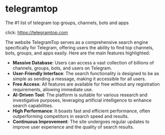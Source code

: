 # telegramtop

The #1 list of telegram top groups, channels, bots and apps

click: https://telegramtop.com

The website TelegramTop serves as a comprehensive search engine specifically for Telegram, offering users the ability to find top channels, bots, groups, and apps easily. Here are the main features highlighted:

- **Massive Database**: Users can access a vast collection of billions of channels, groups, bots, and users on Telegram.
- **User-Friendly Interface**: The search functionality is designed to be as simple as sending a message, making it accessible for all users.
- **Free Access**: All features are available for free without any registration requirements, allowing immediate use.
- **AI-Driven Tool**: The platform is suitable for various research and investigative purposes, leveraging artificial intelligence to enhance search capabilities.
- **High Performance**: It boasts fast and efficient performance, often outperforming competitors in search speed and results.
- **Continuous Improvement**: The site undergoes regular updates to improve user experience and the quality of search results.
